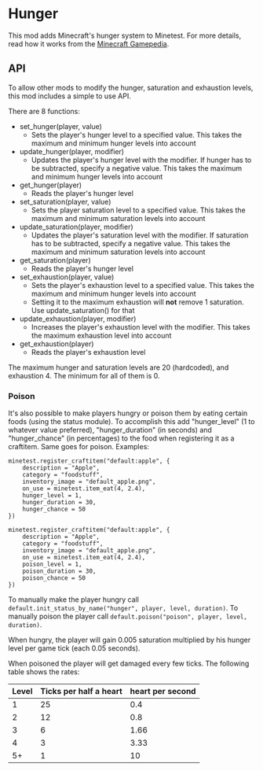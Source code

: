# Hunger

This mod adds Minecraft's hunger system to Minetest. For more details, read how it works from the [Minecraft Gamepedia](http://minecraft.gamepedia.com/Hunger#Mechanics).

## API
To allow other mods to modify the hunger, saturation and exhaustion levels, this mod includes a simple to use API.

There are 8 functions:

* set_hunger(player, value)
    * Sets the player's hunger level to a specified value. This takes the maximum and minimum hunger levels into account
* update_hunger(player, modifier)
	* Updates the player's hunger level with the modifier. If hunger has to be subtracted, specify a negative value. This takes the maximum and minimum hunger levels into account
* get_hunger(player)
    * Reads the player's hunger level
* set_saturation(player, value)
    * Sets the player saturation level to a specified value. This takes the maximum and minimum saturation levels into account
* update_saturation(player, modifier)
    * Updates the player's saturation level with the modifier. If saturation has to be subtracted, specify a negative value. This takes the maximum and minimum saturation levels into account
* get_saturation(player)
    * Reads the player's hunger level
* set_exhaustion(player, value)
    * Sets the player's exhaustion level to a specified value. This takes the maximum and minimum hunger levels into account
	* Setting it to the maximum exhaustion will **not** remove 1 saturation. Use update_saturation() for that
* update_exhaustion(player, modifier)
    * Increases the player's exhaustion level with the modifier. This takes the maximum exhaustion level into account
* get_exhaustion(player)
    * Reads the player's exhaustion level

The maximum hunger and saturation levels are 20 (hardcoded), and exhaustion 4. The minimum for all of them is 0.

### Poison

It's also possible to make players hungry or poison them by eating certain foods (using the status module). To accomplish this add "hunger_level" (1 to whatever value preferred), "hunger_duration" (in seconds) and "hunger_chance" (in percentages) to the food when registering it as a craftitem. Same goes for poison. Examples:

```
minetest.register_craftitem("default:apple", {
	description = "Apple",
	category = "foodstuff",
	inventory_image = "default_apple.png",
	on_use = minetest.item_eat(4, 2.4),
	hunger_level = 1,
	hunger_duration = 30,
	hunger_chance = 50
})
```

```
minetest.register_craftitem("default:apple", {
	description = "Apple",
	category = "foodstuff",
	inventory_image = "default_apple.png",
	on_use = minetest.item_eat(4, 2.4),
	poison_level = 1,
	poison_duration = 30,
	poison_chance = 50
})
```

To manually make the player hungry call `default.init_status_by_name("hunger", player, level, duration)`. To manually poison the player call `default.poison("poison", player, level, duration)`.

When hungry, the player will gain 0.005 saturation multiplied by his hunger level per game tick (each 0.05 seconds).

When poisoned the player will get damaged every few ticks. The following table shows the rates:

| Level | Ticks per half a heart | heart per second |
| ----- | ---------------------- | ---------------- |
| 1     | 25                     | 0.4              |
| 2     | 12                     | 0.8              |
| 3     | 6                      | 1.66             |
| 4     | 3                      | 3.33             |
| 5+    | 1                      | 10               |
